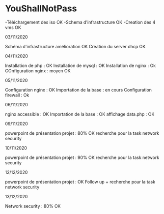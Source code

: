 # YouShallNotPass
-Téléchargement des iso OK
-Schema d'infrastructure OK
-Creation des 4 vms OK


03/11/2020

Schéma d'infrastructure amélioration OK
Creation du server dhcp OK

04/11/2020

Installation de php : OK
Installation de mysql : OK
Installation de nginx : Ok
COnfiguration nginx : moyen OK

05/11/2020

Configuration nginx : OK
Importation de la base :  en cours 
Configuration firewall : Ok 

06/11/2020

nginx accessible : OK
Importation de la base : OK 
affichage data.php : OK

09/11/2020

powerpoint de présentation projet : 80% OK
recherche pour la task network security 

10/11/2020

powerpoint de présentation projet : 90% OK
recherche pour la task network security 

12/12/2020

powerpoint de présentation projet : OK
Follow up + recherche pour la task network security 

13/12/2020

Network security : 80% OK
